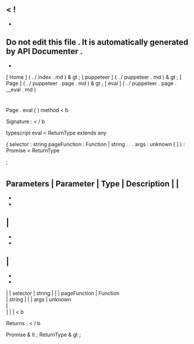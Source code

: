 <
!
-
-
Do
not
edit
this
file
.
It
is
automatically
generated
by
API
Documenter
.
-
-
>
[
Home
]
(
.
/
index
.
md
)
&
gt
;
[
puppeteer
]
(
.
/
puppeteer
.
md
)
&
gt
;
[
Page
]
(
.
/
puppeteer
.
page
.
md
)
&
gt
;
[
eval
]
(
.
/
puppeteer
.
page
.
__eval
.
md
)
#
#
Page
.
eval
(
)
method
<
b
>
Signature
:
<
/
b
>
typescript
eval
<
ReturnType
extends
any
>
(
selector
:
string
pageFunction
:
Function
|
string
.
.
.
args
:
unknown
[
]
)
:
Promise
<
ReturnType
>
;
#
#
Parameters
|
Parameter
|
Type
|
Description
|
|
-
-
-
|
-
-
-
|
-
-
-
|
|
selector
|
string
|
|
|
pageFunction
|
Function
\
|
string
|
|
|
args
|
unknown
\
[
\
]
|
|
<
b
>
Returns
:
<
/
b
>
Promise
&
lt
;
ReturnType
&
gt
;
